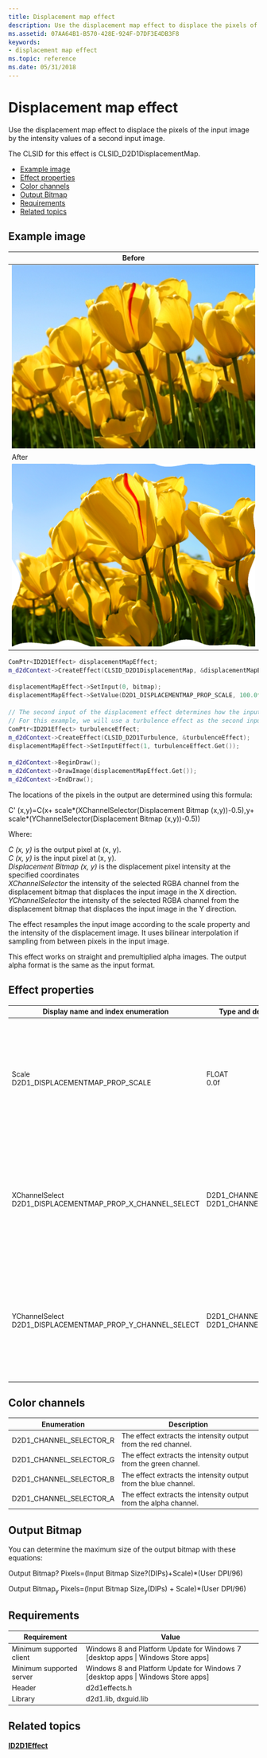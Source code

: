 ```yaml
---
title: Displacement map effect
description: Use the displacement map effect to displace the pixels of the input image by the intensity values of a second input image.
ms.assetid: 07AA64B1-B570-428E-924F-D7DF3E4DB3F8
keywords:
- displacement map effect
ms.topic: reference
ms.date: 05/31/2018
---
```


# Displacement map effect

Use the displacement map effect to displace the pixels of the input image by the intensity values of a second input image.

The CLSID for this effect is CLSID\_D2D1DisplacementMap.

-   [Example image](#example-image)
-   [Effect properties](#effect-properties)
-   [Color channels](#color-channels)
-   [Output Bitmap](#output-bitmap)
-   [Requirements](#requirements)
-   [Related topics](#related-topics)

## Example image



| Before                                                           |
|------------------------------------------------------------------|
| ![the image before the effect.](images/default-before.jpg)       |
| After                                                            |
| ![the image after the transform.](images/19-displacementmap.png) |



 


```C++
ComPtr<ID2D1Effect> displacementMapEffect;
m_d2dContext->CreateEffect(CLSID_D2D1DisplacementMap, &displacementMapEffect);

displacementMapEffect->SetInput(0, bitmap);
displacementMapEffect->SetValue(D2D1_DISPLACEMENTMAP_PROP_SCALE, 100.0f);

// The second input of the displacement effect determines how the input image is transformed.
// For this example, we will use a turbulence effect as the second input to randomly distort the image.
ComPtr<ID2D1Effect> turbulenceEffect;
m_d2dContext->CreateEffect(CLSID_D2D1Turbulence, &turbulenceEffect);
displacementMapEffect->SetInputEffect(1, turbulenceEffect.Get());

m_d2dContext->BeginDraw();
m_d2dContext->DrawImage(displacementMapEffect.Get());
m_d2dContext->EndDraw();
```



The locations of the pixels in the output are determined using this formula:

C' (x,y)=C(x+ scale\*(XChannelSelector(Displacement Bitmap (x,y))-0.5),y+ scale\*(YChannelSelector(Displacement Bitmap (x,y))-0.5))

Where:<dl> *C  (x, y)* is the output pixel at (x, y).  
*C (x, y)* is the input pixel at (x, y).  
*Displacement Bitmap (x, y)* is the displacement pixel intensity at the specified coordinates  
*XChannelSelector* the intensity of the selected RGBA channel from the displacement bitmap that displaces the input image in the X direction.  
*YChannelSelector* the intensity of the selected RGBA channel from the displacement bitmap that displaces the input image in the Y direction.  
</dl>

The effect resamples the input image according to the scale property and the intensity of the displacement image. It uses bilinear interpolation if sampling from between pixels in the input image.

This effect works on straight and premultiplied alpha images. The output alpha format is the same as the input format.

## Effect properties



| Display name and index enumeration                                                   | Type and default value                                                   | Description                                                                                                                                                                               |
|--------------------------------------------------------------------------------------|--------------------------------------------------------------------------|-------------------------------------------------------------------------------------------------------------------------------------------------------------------------------------------|
| Scale<br/> D2D1\_DISPLACEMENTMAP\_PROP\_SCALE<br/>                       | FLOAT<br/> 0.0f<br/>                                         | Multiplies the intensity of the selected channel from the displacement image. The higher you set this property, the more the effect displaces the pixels<br/>                       |
| XChannelSelect<br/> D2D1\_DISPLACEMENTMAP\_PROP\_X\_CHANNEL\_SELECT<br/> | D2D1\_CHANNEL\_SELECTOR<br/> D2D1\_CHANNEL\_SELECTOR\_A<br/> | The effect extracts the intensity from this color channel and uses it to spatially displace the image in the X direction. See [Color channels](#color-channels) for more info.<br/> |
| YChannelSelect<br/> D2D1\_DISPLACEMENTMAP\_PROP\_Y\_CHANNEL\_SELECT<br/> | D2D1\_CHANNEL\_SELECTOR<br/> D2D1\_CHANNEL\_SELECTOR\_A<br/> | The effect extracts the intensity from this color channel and uses it to spatially displace the image in the Y direction. See [Color channels](#color-channels) for more info.<br/> |



 

## Color channels



| Enumeration                | Description                                                      |
|----------------------------|------------------------------------------------------------------|
| D2D1\_CHANNEL\_SELECTOR\_R | The effect extracts the intensity output from the red channel.   |
| D2D1\_CHANNEL\_SELECTOR\_G | The effect extracts the intensity output from the green channel. |
| D2D1\_CHANNEL\_SELECTOR\_B | The effect extracts the intensity output from the blue channel.  |
| D2D1\_CHANNEL\_SELECTOR\_A | The effect extracts the intensity output from the alpha channel. |



 

## Output Bitmap

You can determine the maximum size of the output bitmap with these equations:

Output Bitmap? Pixels=(Input Bitmap Size?(DIPs)+Scale)\*(User DPI/96)

Output Bitmap<sub>y</sub> Pixels=(Input Bitmap Size<sub>y</sub>(DIPs) + Scale)\*(User DPI/96)

## Requirements



| Requirement | Value |
|--------------------------|------------------------------------------------------------------------------------|
| Minimum supported client | Windows 8 and Platform Update for Windows 7 \[desktop apps \| Windows Store apps\] |
| Minimum supported server | Windows 8 and Platform Update for Windows 7 \[desktop apps \| Windows Store apps\] |
| Header                   | d2d1effects.h                                                                      |
| Library                  | d2d1.lib, dxguid.lib                                                               |



 

## Related topics

<dl> <dt>

[**ID2D1Effect**](/windows/win32/api/d2d1_1/nn-d2d1_1-id2d1effect)
</dt> </dl>

 

